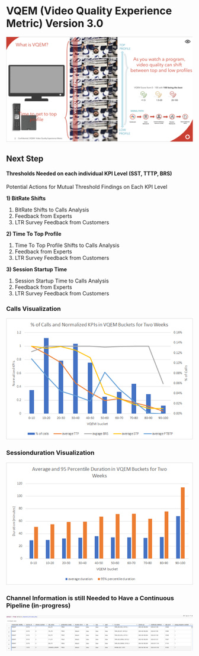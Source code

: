 <h1> VQEM (Video Quality Experience Metric) Version 3.0  </h1>

![Alt text](logo.png?raw=true "Original") 

<h2> Next Step </h2>

<h4> Thresholds Needed on each individual KPI Level (SST, TTTP, BRS) </h4>

Potential Actions for Mutual Threshold Findings on Each KPI Level

<b>1) BitRate Shifts</b>

1) BitRate Shifts to Calls Analysis
2) Feedback from Experts 
3) LTR Survey Feedback from Customers

<b>2) Time To Top Profile</b>

1) Time To Top Profile Shifts to Calls Analysis
2) Feedback from Experts 
3) LTR Survey Feedback from Customers


<b>3) Session Startup Time</b>

1) Session Startup Time to Calls Analysis
2) Feedback from Experts 
3) LTR Survey Feedback from Customers

<h3> Calls Visualization </h3>

![Alt text](call_rates.png?raw=true "Original")

<h3> Sessionduration Visualization </h3>

![Alt text](session_duration.png?raw=true "Original") 

<h3> Channel Information is still Needed to Have a Continuous Pipeline (in-progress) </h3>


![Alt text](channel_dim.png?raw=true "Original") 

